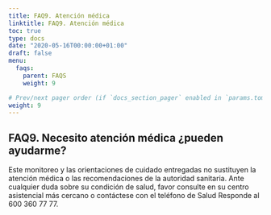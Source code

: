 ```yaml
---
title: FAQ9. Atención médica
linktitle: FAQ9. Atención médica
toc: true
type: docs
date: "2020-05-16T00:00:00+01:00"
draft: false
menu:
  faqs:
    parent: FAQS
    weight: 9

# Prev/next pager order (if `docs_section_pager` enabled in `params.toml`)
weight: 9
---
```


## FAQ9. Necesito atención médica ¿pueden ayudarme?

Este monitoreo y las orientaciones de cuidado entregadas no sustituyen la atención médica o las recomendaciones de la autoridad sanitaria. Ante cualquier duda sobre su condición de salud, favor consulte en su centro asistencial más cercano o contáctese con el teléfono de Salud Responde al 600 360 77 77.
